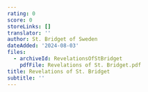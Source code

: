 ```yaml
---
rating: 0
score: 0
storeLinks: []
translator: ''
author: St. Bridget of Sweden
dateAdded: '2024-08-03'
files:
  - archiveId: RevelationsOfStBridget
    pdfFile: Revelations of St. Bridget.pdf
title: Revelations of St. Bridget
subtitle: ''
---
```


